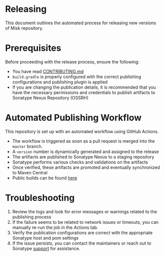 # Releasing

This document outlines the automated process for releasing new versions of Misk repository.

# Prerequisites

Before proceeding with the release process, ensure the following:
- You have read [CONTRIBUTING.md](CONTRIBUTING.md)
- `build.gradle` is properly configured with the correct publishing configurations and publishing plugin is
applied
- If you are changing the publication details, it is recommended that you have the necessary permissions 
and credentials to publish artifacts to Sonatype Nexus Repository (OSSRH)

# Automated Publishing Workflow

This repository is set up with an automated workflow using GitHub Actions.
- The workflow is triggered as soon as a pull request is merged into the `master` branch.  
- A `version` number is dynamically generated and assigned to the release
- The artifacts are published to Sonatype Nexus to a staging repository
- Sonatype performs various checks and validations on the artifacts
- Once verified, these artifacts are promoted and eventually synchronized to Maven Central
- Public builds can be found [here](https://mvnrepository.com/artifact/com.squareup.misk/misk)

# Troubleshooting

1. Review the logs and look for error messages or warnings related to the publishing process
2. If the failure seems to be related to network issues or timeouts, you can manually re-run the job 
in the Actions tab.
3. Verify the publication configurations are correct with the appropriate Sonatype host and pom settings
4. If the issue persists, you can contact the maintainers or reach out to Sonatype 
[support](https://issues.sonatype.org/secure/Dashboard.jspa]) for assistance.
